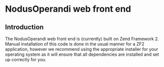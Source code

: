 NodusOperandi web front end
===========================

Introduction
------------
The NodusOperandi web front end is (currently) built on Zend Framework 2.  Manual installation of this code is done in the
usual manner for a ZF2 application, however we recommend using the appropriate installer for your operating system as it will
ensure that all dependencies are installed and set up correctly for you.
